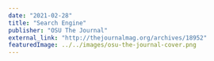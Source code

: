 ```yaml
---
date: "2021-02-28"
title: "Search Engine"
publisher: "OSU The Journal"
external_link: "http://thejournalmag.org/archives/18952"
featuredImage: ../../images/osu-the-journal-cover.png
---
```

